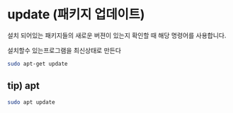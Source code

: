 # update (패키지 업데이트)

설치 되어있는 패키지들의 새로운 버젼이 있는지 확인할 때 해당 명령어를 사용합니다.

설치할수 있는프로그램을 최신상태로 만든다

```bash
sudo apt-get update
```

## tip) apt

```bash
sudo apt update
```